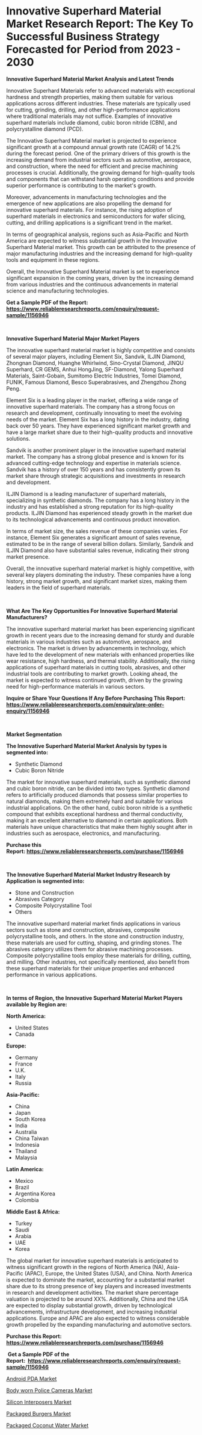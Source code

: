 <p><h1>Innovative Superhard Material Market Research Report: The Key To Successful Business Strategy Forecasted for Period from 2023 - 2030</h1></p><p><strong>Innovative Superhard Material Market Analysis and Latest Trends</strong></p>
<p><p>Innovative Superhard Materials refer to advanced materials with exceptional hardness and strength properties, making them suitable for various applications across different industries. These materials are typically used for cutting, grinding, drilling, and other high-performance applications where traditional materials may not suffice. Examples of innovative superhard materials include diamond, cubic boron nitride (CBN), and polycrystalline diamond (PCD).</p><p>The Innovative Superhard Material market is projected to experience significant growth at a compound annual growth rate (CAGR) of 14.2% during the forecast period. One of the primary drivers of this growth is the increasing demand from industrial sectors such as automotive, aerospace, and construction, where the need for efficient and precise machining processes is crucial. Additionally, the growing demand for high-quality tools and components that can withstand harsh operating conditions and provide superior performance is contributing to the market's growth.</p><p>Moreover, advancements in manufacturing technologies and the emergence of new applications are also propelling the demand for innovative superhard materials. For instance, the rising adoption of superhard materials in electronics and semiconductors for wafer slicing, cutting, and drilling applications is a significant trend in the market.</p><p>In terms of geographical analysis, regions such as Asia-Pacific and North America are expected to witness substantial growth in the Innovative Superhard Material market. This growth can be attributed to the presence of major manufacturing industries and the increasing demand for high-quality tools and equipment in these regions.</p><p>Overall, the Innovative Superhard Material market is set to experience significant expansion in the coming years, driven by the increasing demand from various industries and the continuous advancements in material science and manufacturing technologies.</p></p>
<p><strong>Get a Sample PDF of the Report:&nbsp; <a href="https://www.reliableresearchreports.com/enquiry/request-sample/1156946">https://www.reliableresearchreports.com/enquiry/request-sample/1156946</a></strong></p>
<p>&nbsp;</p>
<p><strong>Innovative Superhard Material Major Market Players</strong></p>
<p><p>The innovative superhard material market is highly competitive and consists of several major players, including Element Six, Sandvik, ILJIN Diamond, Zhongnan Diamond, Huanghe Whirlwind, Sino-Crystal Diamond, JINQU Superhard, CR GEMS, Anhui HongJing, SF-Diamond, Yalong Superhard Materials, Saint-Gobain, Sumitomo Electric Industries, Tomei Diamond, FUNIK, Famous Diamond, Besco Superabrasives, and Zhengzhou Zhong Peng.</p><p>Element Six is a leading player in the market, offering a wide range of innovative superhard materials. The company has a strong focus on research and development, continually innovating to meet the evolving needs of the market. Element Six has a long history in the industry, dating back over 50 years. They have experienced significant market growth and have a large market share due to their high-quality products and innovative solutions.</p><p>Sandvik is another prominent player in the innovative superhard material market. The company has a strong global presence and is known for its advanced cutting-edge technology and expertise in materials science. Sandvik has a history of over 150 years and has consistently grown its market share through strategic acquisitions and investments in research and development.</p><p>ILJIN Diamond is a leading manufacturer of superhard materials, specializing in synthetic diamonds. The company has a long history in the industry and has established a strong reputation for its high-quality products. ILJIN Diamond has experienced steady growth in the market due to its technological advancements and continuous product innovation.</p><p>In terms of market size, the sales revenue of these companies varies. For instance, Element Six generates a significant amount of sales revenue, estimated to be in the range of several billion dollars. Similarly, Sandvik and ILJIN Diamond also have substantial sales revenue, indicating their strong market presence.</p><p>Overall, the innovative superhard material market is highly competitive, with several key players dominating the industry. These companies have a long history, strong market growth, and significant market sizes, making them leaders in the field of superhard materials.</p></p>
<p>&nbsp;</p>
<p><strong>What Are The Key Opportunities For Innovative Superhard Material Manufacturers?</strong></p>
<p><p>The innovative superhard material market has been experiencing significant growth in recent years due to the increasing demand for sturdy and durable materials in various industries such as automotive, aerospace, and electronics. The market is driven by advancements in technology, which have led to the development of new materials with enhanced properties like wear resistance, high hardness, and thermal stability. Additionally, the rising applications of superhard materials in cutting tools, abrasives, and other industrial tools are contributing to market growth. Looking ahead, the market is expected to witness continued growth, driven by the growing need for high-performance materials in various sectors.</p></p>
<p><strong>Inquire or Share Your Questions If Any Before Purchasing This Report: <a href="https://www.reliableresearchreports.com/enquiry/pre-order-enquiry/1156946">https://www.reliableresearchreports.com/enquiry/pre-order-enquiry/1156946</a></strong></p>
<p>&nbsp;</p>
<p><strong>Market Segmentation</strong></p>
<p><strong>The Innovative Superhard Material Market Analysis by types is segmented into:</strong></p>
<p><ul><li>Synthetic Diamond</li><li>Cubic Boron Nitride</li></ul></p>
<p><p>The market for innovative superhard materials, such as synthetic diamond and cubic boron nitride, can be divided into two types. Synthetic diamond refers to artificially produced diamonds that possess similar properties to natural diamonds, making them extremely hard and suitable for various industrial applications. On the other hand, cubic boron nitride is a synthetic compound that exhibits exceptional hardness and thermal conductivity, making it an excellent alternative to diamond in certain applications. Both materials have unique characteristics that make them highly sought after in industries such as aerospace, electronics, and manufacturing.</p></p>
<p><strong>Purchase this Report:&nbsp;<a href="https://www.reliableresearchreports.com/purchase/1156946">https://www.reliableresearchreports.com/purchase/1156946</a></strong></p>
<p>&nbsp;</p>
<p><strong>The Innovative Superhard Material Market Industry Research by Application is segmented into:</strong></p>
<p><ul><li>Stone and Construction</li><li>Abrasives Category</li><li>Composite Polycrystalline Tool</li><li>Others</li></ul></p>
<p><p>The innovative superhard material market finds applications in various sectors such as stone and construction, abrasives, composite polycrystalline tools, and others. In the stone and construction industry, these materials are used for cutting, shaping, and grinding stones. The abrasives category utilizes them for abrasive machining processes. Composite polycrystalline tools employ these materials for drilling, cutting, and milling. Other industries, not specifically mentioned, also benefit from these superhard materials for their unique properties and enhanced performance in various applications.</p></p>
<p>&nbsp;</p>
<p><strong>In terms of Region, the Innovative Superhard Material Market Players available by Region are:</strong></p>
<p>
    <p> <strong> North America: </strong>
        <ul>
            <li>United States</li>
            <li>Canada</li>
        </ul>
        </p> 
    <p> <strong> Europe: </strong>
        <ul>
            <li>Germany</li>
            <li>France</li>
            <li>U.K.</li>
            <li>Italy</li>
            <li>Russia</li>
        </ul>
        </p> 
    <p> <strong> Asia-Pacific: </strong>
        <ul>
            <li>China</li>
            <li>Japan</li>
            <li>South Korea</li>
            <li>India</li>
            <li>Australia</li>
            <li>China Taiwan</li>
            <li>Indonesia</li>
            <li>Thailand</li>
            <li>Malaysia</li>
        </ul>
        </p> 
    <p> <strong> Latin America: </strong>
        <ul>
            <li>Mexico</li>
            <li>Brazil</li>
            <li>Argentina Korea</li>
            <li>Colombia</li>
        </ul>
        </p> 
    <p> <strong> Middle East & Africa: </strong>
        <ul>
            <li>Turkey</li>
            <li>Saudi</li>
            <li>Arabia</li>
            <li>UAE</li>
            <li>Korea</li>
        </ul>
    </p>
    </p>
<p><p>The global market for innovative superhard materials is anticipated to witness significant growth in the regions of North America (NA), Asia-Pacific (APAC), Europe, the United States (USA), and China. North America is expected to dominate the market, accounting for a substantial market share due to its strong presence of key players and increased investments in research and development activities. The market share percentage valuation is projected to be around XX%. Additionally, China and the USA are expected to display substantial growth, driven by technological advancements, infrastructure development, and increasing industrial applications. Europe and APAC are also expected to witness considerable growth propelled by the expanding manufacturing and automotive sectors.</p></p>
<p><strong>Purchase this Report: <a href="https://www.reliableresearchreports.com/purchase/1156946">https://www.reliableresearchreports.com/purchase/1156946</a></strong></p>
<p>&nbsp;<strong>Get a Sample PDF of the Report:&nbsp;&nbsp;<a href="https://www.reliableresearchreports.com/enquiry/request-sample/1156946">https://www.reliableresearchreports.com/enquiry/request-sample/1156946</a></strong></p>
<p><strong></strong></p>
<p><p><a href="https://www.linkedin.com/pulse/android-pda-market-share-amp-new-trends-analysis-report-type-bpute/">Android PDA Market</a></p><p><a href="https://www.linkedin.com/pulse/body-worn-police-cameras-market-size-share-amp-trends-analysis-msyae/">Body worn Police Cameras Market</a></p><p><a href="https://www.linkedin.com/pulse/silicon-interposers-market-research-report-provides-thorough-j2moe/">Silicon Interposers Market</a></p><p><a href="https://medium.com/@reyeshowell655/packaged-burgers-market-size-growth-forecast-2023-2030-e1790aa45611">Packaged Burgers Market</a></p><p><a href="https://medium.com/@jonatanjast6362/packaged-coconut-water-market-size-growth-forecast-2023-2030-668dcae6c306">Packaged Coconut Water Market</a></p></p>